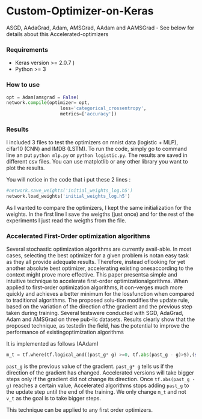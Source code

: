 # Custom-Optimizer-on-Keras
ASGD, AAdaGrad, Adam, AMSGrad, AAdam and AAMSGrad - See below for details about this Accelerated-optimizers

### Requirements

* Keras version >= 2.0.7 )
* Python >= 3 
  
  
### How to use
```python
opt = Adam(amsgrad = False)
network.compile(optimizer= opt,
                    loss='categorical_crossentropy',
                    metrics=['accuracy'])

```

### Results 
I included 3 files to test the optimizers on mnist data (logistic + MLP), cifar10 (CNN) and IMDB (LSTM).
To run the code, simply go to command line an put ```python mlp.py``` or ```python logistic.py```. 
The results are saved in different csv files. You can use matplotlib or any other library you want to plot the results.

You will notice in the code that i put these 2 lines :
```python 
#network.save_weights('initial_weights_log.h5')
network.load_weights('initial_weights_log.h5')
```
As I wanted to compare the optimizers, I kept the same initialization for the weights. In the first line I save the weigths (just once) and for the rest of the experiments I just read the weigths from the file. 

### Accelerated First-Order optimization algorithms
Several stochastic optimization algorithms are currently avail-able. In most cases, selecting the best optimizer for a given problem is notan easy task as they all provide adequate results. Therefore, instead oflooking for yet another absolute best optimizer, accelerating existing onesaccording to the context might prove more effective. This paper presentsa  simple  and  intuitive  technique  to  accelerate  first-order  optimizationalgorithms. When applied to first-order optimization algorithms, it con-verges much more quickly and achieves a better minimum for the lossfunction when compared to traditional algorithms. The proposed solu-tion modifies the update rule, based on the variation of the direction ofthe gradient and the previous step taken during training. Several testswere conducted with SGD, AdaGrad, Adam and AMSGrad on three pub-lic datasets. Results clearly show that the proposed technique, as testedin  the  field,  has  the  potential  to  improve  the  performance  of  existingoptimization algorithms

 It is implemented as follows (AAdam)
```python 
m_t = tf.where(tf.logical_and((past_g* g) >=0, tf.abs(past_g - g)>S),(self.beta_1 * m) + (1. - self.beta_1) * (g+past_g),(self.beta_1 * m) + (1. - self.beta_1) * g) 
```
```past_g``` is the previous value of the gradient. ```past_g* g``` tells us if the direction of the gradient has changed. Accelerated versions will take bigger steps only if the gradient did not change its direction. Once ```tf.abs(past_g - g)``` reaches a certain value, Accelerated algorithms stops adding ```past_g``` to the update step until the end of the training. We only change ```m_t``` and not ```v_t``` as the goal is to take bigger steps. 

This technique can be applied to any first order optimizers. 
